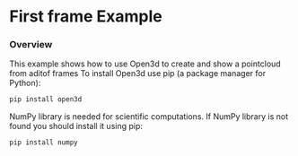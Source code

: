 # First frame Example

### Overview
This example shows how to use Open3d to create and show a pointcloud from aditof frames 
To install Open3d use pip (a package manager for Python):

```python
pip install open3d
```


NumPy library is needed for scientific computations. 
If NumPy library is not found you should install it using pip: 

```python
pip install numpy
```
